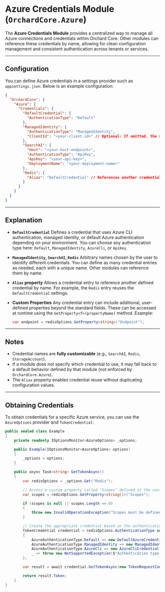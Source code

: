 # Azure Credentials Module (`OrchardCore.Azure`)

The **Azure Credentials Module** provides a centralized way to manage all Azure connections and credentials within Orchard Core.
Other modules can reference these credentials by name, allowing for clean configuration management and consistent authentication across tenants or services.

---

## Configuration

You can define Azure credentials in a settings provider such as `appsettings.json`.
Below is an example configuration:

```json
{
  "OrchardCore": {
    "Azure": {
      "Credentials": {
        "DefaultCredential": {
          "AuthenticationType": "Default"
        },
        "ManagedIdentity": {
          "AuthenticationType": "ManagedIdentity",
          "ClientId": "<your-client-id>" // Optional: If omitted, the system-assigned managed identity will be used.
        },
        "SearchAI": {
          "Host": "<your-host-endpoint>",
          "AuthenticationType": "ApiKey",
          "ApiKey": "<your-api-key>",
          "DeploymentName": "<your-deployment-name>"
        },
        "Redis": {
          "Alias": "DefaultCredential" // References another credentials entry (in this case, "DefaultCredential").
        }
      }
    }
  }
}
```

---

## Explanation

* **`DefaultCredential`**
  Defines a credential that uses Azure CLI authentication, managed identity, or default Azure authentication depending on your environment.
  You can choose any authentication type here: `Default`, `ManagedIdentity`, `AzureCli`, or `ApiKey`.

* **`ManagedIdentity`, `SearchAI`, `Redis`**
  Arbitrary names chosen by the user to identify different credentials.
  You can define as many credential entries as needed, each with a unique name.
  Other modules can reference them by name.

* **`Alias` property**
  Allows a credential entry to reference another defined credential by name.
  For example, the `Redis` entry reuses the `DefaultCredential` settings.

* **Custom Properties**
  Any credential entry can include additional, user-defined properties beyond the standard fields.
  These can be accessed at runtime using the `GetProperty<T>(propertyName)` method.
  Example:

  ```csharp
  var endpoint = redisOptions.GetProperty<string>("Endpoint");
  ```
---

## Notes

* Credential names are **fully customizable** (e.g., `SearchAI`, `Redis`, `StorageAccount`).
* If a module does not specify which credential to use, it may fall back to a default behavior defined by that module (not enforced by `OrchardCore.Azure`).
* The `Alias` property enables credential reuse without duplicating configuration values.

---

## Obtaining Credentials

To obtain credentials for a specific Azure service, you can use the `AzureOptions` provider and `TokenCredential`:

```csharp
public sealed class Example
{
    private readonly IOptionsMonitor<AzureOptions> _options;

    public Example(IOptionsMonitor<AzureOptions> options)
    {
        _options = options;
    }

    public async Task<string> GetTokenAsync()
    {
        var redisOptions = _options.Get("Redis");

        // Access a custom property called "Scopes" defined in the configuration
        var scopes = redisOptions.GetProperty<string[]>("Scopes");

        if (scopes is null || scopes.Length == 0)
        {
            throw new InvalidOperationException("Scopes must be defined in the configuration for the Redis credential.");
        }

        // Create the appropriate credential based on the authentication type
        TokenCredential credential = redisOptions.AuthenticationType switch
        {
            AzureAuthenticationType.Default => new DefaultAzureCredential(),
            AzureAuthenticationType.ManagedIdentity => new ManagedIdentityCredential(),
            AzureAuthenticationType.AzureCli => new AzureCliCredential(),
            _ => throw new NotSupportedException($"Authentication type {redisOptions.AuthenticationType} is not supported")
        };

        var result = await credential.GetTokenAsync(new TokenRequestContext(scopes), CancellationToken.None);

        return result.Token;
    }
}
```
